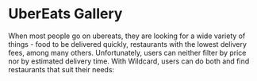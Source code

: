 # UberEats Gallery

When most people go on ubereats, they are looking for a wide variety of things - food to be delivered quickly, restaurants with the lowest delivery fees, among many others. Unfortunately, users can neither filter by price nor by estimated delivery time. With Wildcard, users can do both and find restaurants that suit their needs: 


